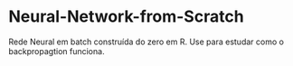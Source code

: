 # Neural-Network-from-Scratch


Rede Neural em batch construída do zero em R. Use para estudar como o backpropagtion funciona.
